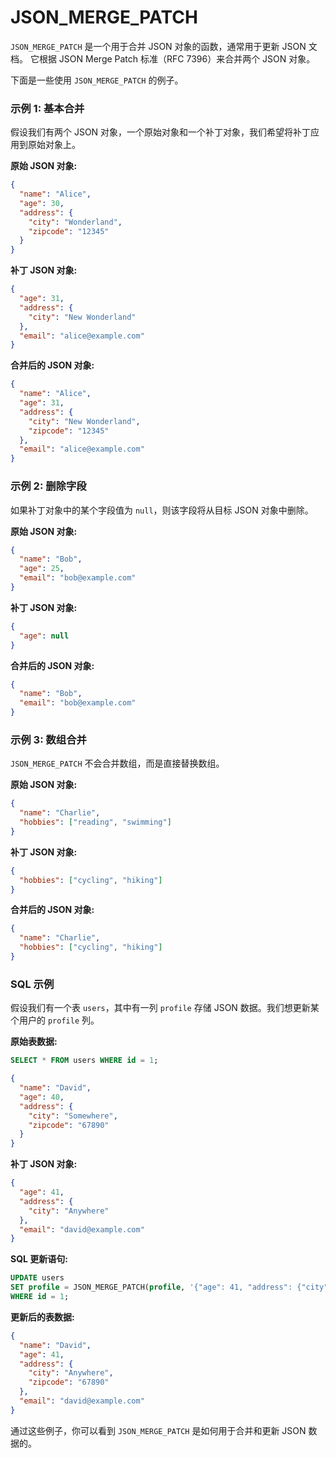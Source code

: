 # JSON_MERGE_PATCH

`JSON_MERGE_PATCH` 是一个用于合并 JSON 对象的函数，通常用于更新 JSON 文档。
它根据 JSON Merge Patch 标准（RFC 7396）来合并两个 JSON 对象。

下面是一些使用 `JSON_MERGE_PATCH` 的例子。

### 示例 1: 基本合并

假设我们有两个 JSON 对象，一个原始对象和一个补丁对象，我们希望将补丁应用到原始对象上。

**原始 JSON 对象:**
```json
{
  "name": "Alice",
  "age": 30,
  "address": {
    "city": "Wonderland",
    "zipcode": "12345"
  }
}
```

**补丁 JSON 对象:**
```json
{
  "age": 31,
  "address": {
    "city": "New Wonderland"
  },
  "email": "alice@example.com"
}
```

**合并后的 JSON 对象:**
```json
{
  "name": "Alice",
  "age": 31,
  "address": {
    "city": "New Wonderland",
    "zipcode": "12345"
  },
  "email": "alice@example.com"
}
```

### 示例 2: 删除字段
如果补丁对象中的某个字段值为 `null`，则该字段将从目标 JSON 对象中删除。

**原始 JSON 对象:**
```json
{
  "name": "Bob",
  "age": 25,
  "email": "bob@example.com"
}
```


**补丁 JSON 对象:**
```json
{
  "age": null
}
```


**合并后的 JSON 对象:**
```json
{
  "name": "Bob",
  "email": "bob@example.com"
}
```


### 示例 3: 数组合并
`JSON_MERGE_PATCH` 不会合并数组，而是直接替换数组。

**原始 JSON 对象:**
```json
{
  "name": "Charlie",
  "hobbies": ["reading", "swimming"]
}
```


**补丁 JSON 对象:**
```json
{
  "hobbies": ["cycling", "hiking"]
}
```


**合并后的 JSON 对象:**
```json
{
  "name": "Charlie",
  "hobbies": ["cycling", "hiking"]
}
```


### SQL 示例
假设我们有一个表 `users`，其中有一列 `profile` 存储 JSON 数据。我们想更新某个用户的 `profile` 列。

**原始表数据:**
```sql
SELECT * FROM users WHERE id = 1;
```
```json
{
  "name": "David",
  "age": 40,
  "address": {
    "city": "Somewhere",
    "zipcode": "67890"
  }
}
```


**补丁 JSON 对象:**
```json
{
  "age": 41,
  "address": {
    "city": "Anywhere"
  },
  "email": "david@example.com"
}
```


**SQL 更新语句:**
```sql
UPDATE users
SET profile = JSON_MERGE_PATCH(profile, '{"age": 41, "address": {"city": "Anywhere"}, "email": "david@example.com"}')
WHERE id = 1;
```


**更新后的表数据:**
```json
{
  "name": "David",
  "age": 41,
  "address": {
    "city": "Anywhere",
    "zipcode": "67890"
  },
  "email": "david@example.com"
}
```


通过这些例子，你可以看到 `JSON_MERGE_PATCH` 是如何用于合并和更新 JSON 数据的。

